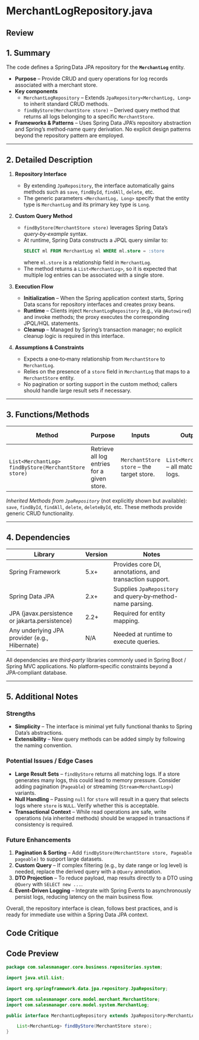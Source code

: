 # MerchantLogRepository.java

## Review

## 1. Summary  
The code defines a Spring Data JPA repository for the **`MerchantLog`** entity.  
* **Purpose** – Provide CRUD and query operations for log records associated with a merchant store.  
* **Key components**  
  * `MerchantLogRepository` – Extends `JpaRepository<MerchantLog, Long>` to inherit standard CRUD methods.  
  * `findByStore(MerchantStore store)` – Derived query method that returns all logs belonging to a specific `MerchantStore`.  
* **Frameworks & Patterns** – Uses Spring Data JPA’s repository abstraction and Spring’s method‑name query derivation. No explicit design patterns beyond the repository pattern are employed.

---

## 2. Detailed Description  
1. **Repository Interface**  
   * By extending `JpaRepository`, the interface automatically gains methods such as `save`, `findById`, `findAll`, `delete`, etc.  
   * The generic parameters `<MerchantLog, Long>` specify that the entity type is `MerchantLog` and its primary key type is `Long`.  

2. **Custom Query Method**  
   * `findByStore(MerchantStore store)` leverages Spring Data’s *query‑by‑example* syntax.  
   * At runtime, Spring Data constructs a JPQL query similar to:  
     ```sql
     SELECT ml FROM MerchantLog ml WHERE ml.store = :store
     ```  
     where `ml.store` is a relationship field in `MerchantLog`.  
   * The method returns a `List<MerchantLog>`, so it is expected that multiple log entries can be associated with a single store.

3. **Execution Flow**  
   * **Initialization** – When the Spring application context starts, Spring Data scans for repository interfaces and creates proxy beans.  
   * **Runtime** – Clients inject `MerchantLogRepository` (e.g., via `@Autowired`) and invoke methods; the proxy executes the corresponding JPQL/HQL statements.  
   * **Cleanup** – Managed by Spring’s transaction manager; no explicit cleanup logic is required in this interface.

4. **Assumptions & Constraints**  
   * Expects a one‑to‑many relationship from `MerchantStore` to `MerchantLog`.  
   * Relies on the presence of a `store` field in `MerchantLog` that maps to a `MerchantStore` entity.  
   * No pagination or sorting support in the custom method; callers should handle large result sets if necessary.

---

## 3. Functions/Methods  

| Method | Purpose | Inputs | Outputs | Side Effects |
|--------|---------|--------|---------|--------------|
| `List<MerchantLog> findByStore(MerchantStore store)` | Retrieve all log entries for a given store. | `MerchantStore store` – the target store. | `List<MerchantLog>` – all matching logs. | None; read‑only operation. |

*Inherited Methods from `JpaRepository`* (not explicitly shown but available):  
`save`, `findById`, `findAll`, `delete`, `deleteById`, etc. These methods provide generic CRUD functionality.

---

## 4. Dependencies  

| Library | Version | Notes |
|---------|---------|-------|
| Spring Framework | 5.x+ | Provides core DI, annotations, and transaction support. |
| Spring Data JPA | 2.x+ | Supplies `JpaRepository` and query‑by‑method-name parsing. |
| JPA (javax.persistence or jakarta.persistence) | 2.2+ | Required for entity mapping. |
| Any underlying JPA provider (e.g., Hibernate) | N/A | Needed at runtime to execute queries. |

All dependencies are *third‑party* libraries commonly used in Spring Boot / Spring MVC applications. No platform‑specific constraints beyond a JPA‑compliant database.

---

## 5. Additional Notes  

### Strengths
* **Simplicity** – The interface is minimal yet fully functional thanks to Spring Data’s abstractions.  
* **Extensibility** – New query methods can be added simply by following the naming convention.  

### Potential Issues / Edge Cases  
* **Large Result Sets** – `findByStore` returns all matching logs. If a store generates many logs, this could lead to memory pressure. Consider adding pagination (`Pageable`) or streaming (`Stream<MerchantLog>`) variants.  
* **Null Handling** – Passing `null` for `store` will result in a query that selects logs where `store` is `NULL`. Verify whether this is acceptable.  
* **Transactional Context** – While read operations are safe, write operations (via inherited methods) should be wrapped in transactions if consistency is required.  

### Future Enhancements  
1. **Pagination & Sorting** – Add `findByStore(MerchantStore store, Pageable pageable)` to support large datasets.  
2. **Custom Query** – If complex filtering (e.g., by date range or log level) is needed, replace the derived query with a `@Query` annotation.  
3. **DTO Projection** – To reduce payload, map results directly to a DTO using `@Query` with `SELECT new ...`.  
4. **Event‑Driven Logging** – Integrate with Spring Events to asynchronously persist logs, reducing latency on the main business flow.

Overall, the repository interface is clean, follows best practices, and is ready for immediate use within a Spring Data JPA context.

## Code Critique



## Code Preview

```java
package com.salesmanager.core.business.repositories.system;

import java.util.List;

import org.springframework.data.jpa.repository.JpaRepository;

import com.salesmanager.core.model.merchant.MerchantStore;
import com.salesmanager.core.model.system.MerchantLog;

public interface MerchantLogRepository extends JpaRepository<MerchantLog, Long> {

	List<MerchantLog> findByStore(MerchantStore store);
}



```
